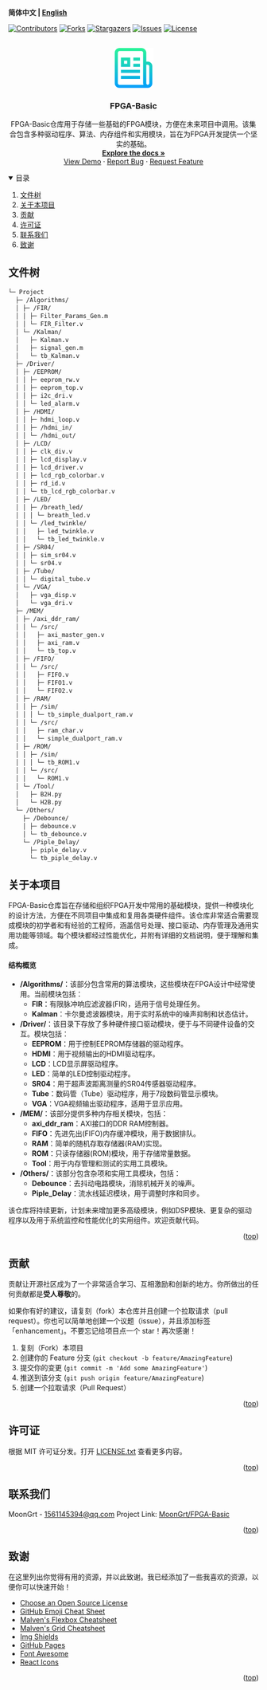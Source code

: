 **简体中文 | [English](README.md)**
<div id="top"></div>

[![Contributors][contributors-shield]][contributors-url]
[![Forks][forks-shield]][forks-url]
[![Stargazers][stars-shield]][stars-url]
[![Issues][issues-shield]][issues-url]
[![License][license-shield]][license-url]


<!-- PROJECT LOGO -->
<br />
<div align="center">
    <a href="https://github.com/MoonGrt/FPGA-Basic">
    <img src="images/logo.png" alt="Logo" width="80" height="80">
    </a>
<h3 align="center">FPGA-Basic</h3>
    <p align="center">
    FPGA-Basic仓库用于存储一些基础的FPGA模块，方便在未来项目中调用。该集合包含多种驱动程序、算法、内存组件和实用模块，旨在为FPGA开发提供一个坚实的基础。
    <br />
    <a href="https://github.com/MoonGrt/FPGA-Basic"><strong>Explore the docs »</strong></a>
    <br />
    <a href="https://github.com/MoonGrt/FPGA-Basic">View Demo</a>
    ·
    <a href="https://github.com/MoonGrt/FPGA-Basic/issues">Report Bug</a>
    ·
    <a href="https://github.com/MoonGrt/FPGA-Basic/issues">Request Feature</a>
    </p>
</div>




<!-- CONTENTS -->
<details open>
  <summary>目录</summary>
  <ol>
    <li><a href="#文件树">文件树</a></li>
    <li>
      <a href="#关于本项目">关于本项目</a>
      <ul>
      </ul>
    </li>
    <li><a href="#贡献">贡献</a></li>
    <li><a href="#许可证">许可证</a></li>
    <li><a href="#联系我们">联系我们</a></li>
    <li><a href="#致谢">致谢</a></li>
  </ol>
</details>





<!-- 文件树 -->
## 文件树

```
└─ Project
  ├─ /Algorithms/
  │ ├─ /FIR/
  │ │ ├─ Filter_Params_Gen.m
  │ │ └─ FIR_Filter.v
  │ └─ /Kalman/
  │   ├─ Kalman.v
  │   ├─ signal_gen.m
  │   └─ tb_Kalman.v
  ├─ /Driver/
  │ ├─ /EEPROM/
  │ │ ├─ eeprom_rw.v
  │ │ ├─ eeprom_top.v
  │ │ ├─ i2c_dri.v
  │ │ └─ led_alarm.v
  │ ├─ /HDMI/
  │ │ ├─ hdmi_loop.v
  │ │ ├─ /hdmi_in/
  │ │ └─ /hdmi_out/
  │ ├─ /LCD/
  │ │ ├─ clk_div.v
  │ │ ├─ lcd_display.v
  │ │ ├─ lcd_driver.v
  │ │ ├─ lcd_rgb_colorbar.v
  │ │ ├─ rd_id.v
  │ │ └─ tb_lcd_rgb_colorbar.v
  │ ├─ /LED/
  │ │ ├─ /breath_led/
  │ │ │ └─ breath_led.v
  │ │ └─ /led_twinkle/
  │ │   ├─ led_twinkle.v
  │ │   └─ tb_led_twinkle.v
  │ ├─ /SR04/
  │ │ ├─ sim_sr04.v
  │ │ └─ sr04.v
  │ ├─ /Tube/
  │ │ └─ digital_tube.v
  │ └─ /VGA/
  │   ├─ vga_disp.v
  │   └─ vga_dri.v
  ├─ /MEM/
  │ ├─ /axi_ddr_ram/
  │ │ └─ /src/
  │ │   ├─ axi_master_gen.v
  │ │   ├─ axi_ram.v
  │ │   └─ tb_top.v
  │ ├─ /FIFO/
  │ │ └─ /src/
  │ │   ├─ FIFO.v
  │ │   ├─ FIFO1.v
  │ │   └─ FIFO2.v
  │ ├─ /RAM/
  │ │ ├─ /sim/
  │ │ │ └─ tb_simple_dualport_ram.v
  │ │ └─ /src/
  │ │   ├─ ram_char.v
  │ │   └─ simple_dualport_ram.v
  │ ├─ /ROM/
  │ │ ├─ /sim/
  │ │ │ └─ tb_ROM1.v
  │ │ └─ /src/
  │ │   └─ ROM1.v
  │ └─ /Tool/
  │   ├─ B2H.py
  │   └─ H2B.py
  └─ /Others/
    ├─ /Debounce/
    │ ├─ debounce.v
    │ └─ tb_debounce.v
    └─ /Piple_Delay/
      ├─ piple_delay.v
      └─ tb_piple_delay.v

```



<!-- 关于本项目 -->
## 关于本项目

<p>
FPGA-Basic仓库旨在存储和组织FPGA开发中常用的基础模块，提供一种模块化的设计方法，方便在不同项目中集成和复用各类硬件组件。该仓库非常适合需要现成模块的初学者和有经验的工程师，涵盖信号处理、接口驱动、内存管理及通用实用功能等领域。每个模块都经过性能优化，并附有详细的文档说明，便于理解和集成。
</p>

<h4>结构概览</h4>
<ul>
  <li>
    <strong>/Algorithms/</strong>：该部分包含常用的算法模块，这些模块在FPGA设计中经常使用。当前模块包括：
    <ul>
      <li><strong>FIR</strong>：有限脉冲响应滤波器(FIR)，适用于信号处理任务。</li>
      <li><strong>Kalman</strong>：卡尔曼滤波器模块，用于实时系统中的噪声抑制和状态估计。</li>
    </ul>
  </li>
  <li>
    <strong>/Driver/</strong>：该目录下存放了多种硬件接口驱动模块，便于与不同硬件设备的交互。模块包括：
    <ul>
      <li><strong>EEPROM</strong>：用于控制EEPROM存储器的驱动程序。</li>
      <li><strong>HDMI</strong>：用于视频输出的HDMI驱动程序。</li>
      <li><strong>LCD</strong>：LCD显示屏驱动程序。</li>
      <li><strong>LED</strong>：简单的LED控制驱动程序。</li>
      <li><strong>SR04</strong>：用于超声波距离测量的SR04传感器驱动程序。</li>
      <li><strong>Tube</strong>：数码管（Tube）驱动程序，用于7段数码管显示模块。</li>
      <li><strong>VGA</strong>：VGA视频输出驱动程序，适用于显示应用。</li>
    </ul>
  </li>
  <li>
    <strong>/MEM/</strong>：该部分提供多种内存相关模块，包括：
    <ul>
      <li><strong>axi_ddr_ram</strong>：AXI接口的DDR RAM控制器。</li>
      <li><strong>FIFO</strong>：先进先出(FIFO)内存缓冲模块，用于数据排队。</li>
      <li><strong>RAM</strong>：简单的随机存取存储器(RAM)实现。</li>
      <li><strong>ROM</strong>：只读存储器(ROM)模块，用于存储常量数据。</li>
      <li><strong>Tool</strong>：用于内存管理和测试的实用工具模块。</li>
    </ul>
  </li>
  <li>
    <strong>/Others/</strong>：该部分包含杂项和实用工具模块，包括：
    <ul>
      <li><strong>Debounce</strong>：去抖动电路模块，消除机械开关的噪声。</li>
      <li><strong>Piple_Delay</strong>：流水线延迟模块，用于调整时序和同步。</li>
    </ul>
  </li>
</ul>

<p>
该仓库将持续更新，计划未来增加更多高级模块，例如DSP模块、更复杂的驱动程序以及用于系统监控和性能优化的实用组件。欢迎贡献代码。
</p>

<p align="right">(<a href="#top">top</a>)</p>



<!-- 贡献 -->
## 贡献

贡献让开源社区成为了一个非常适合学习、互相激励和创新的地方。你所做出的任何贡献都是**受人尊敬**的。

如果你有好的建议，请复刻（fork）本仓库并且创建一个拉取请求（pull request）。你也可以简单地创建一个议题（issue），并且添加标签「enhancement」。不要忘记给项目点一个 star！再次感谢！

1. 复刻（Fork）本项目
2. 创建你的 Feature 分支 (`git checkout -b feature/AmazingFeature`)
3. 提交你的变更 (`git commit -m 'Add some AmazingFeature'`)
4. 推送到该分支 (`git push origin feature/AmazingFeature`)
5. 创建一个拉取请求（Pull Request）
<p align="right">(<a href="#top">top</a>)</p>



<!-- 许可证 -->
## 许可证

根据 MIT 许可证分发。打开 [LICENSE.txt](LICENSE.txt) 查看更多内容。
<p align="right">(<a href="#top">top</a>)</p>



<!-- 联系我们 -->
## 联系我们

MoonGrt - 1561145394@qq.com
Project Link: [MoonGrt/FPGA-Basic](https://github.com/MoonGrt/FPGA-Basic)

<p align="right">(<a href="#top">top</a>)</p>



<!-- 致谢 -->
## 致谢

在这里列出你觉得有用的资源，并以此致谢。我已经添加了一些我喜欢的资源，以便你可以快速开始！

* [Choose an Open Source License](https://choosealicense.com)
* [GitHub Emoji Cheat Sheet](https://www.webpagefx.com/tools/emoji-cheat-sheet)
* [Malven's Flexbox Cheatsheet](https://flexbox.malven.co/)
* [Malven's Grid Cheatsheet](https://grid.malven.co/)
* [Img Shields](https://shields.io)
* [GitHub Pages](https://pages.github.com)
* [Font Awesome](https://fontawesome.com)
* [React Icons](https://react-icons.github.io/react-icons/search)
<p align="right">(<a href="#top">top</a>)</p>




<!-- MARKDOWN LINKS & IMAGES -->
<!-- https://www.markdownguide.org/basic-syntax/#reference-style-links -->
[contributors-shield]: https://img.shields.io/github/contributors/MoonGrt/FPGA-Basic.svg?style=for-the-badge
[contributors-url]: https://github.com/MoonGrt/FPGA-Basic/graphs/contributors
[forks-shield]: https://img.shields.io/github/forks/MoonGrt/FPGA-Basic.svg?style=for-the-badge
[forks-url]: https://github.com/MoonGrt/FPGA-Basic/network/members
[stars-shield]: https://img.shields.io/github/stars/MoonGrt/FPGA-Basic.svg?style=for-the-badge
[stars-url]: https://github.com/MoonGrt/FPGA-Basic/stargazers
[issues-shield]: https://img.shields.io/github/issues/MoonGrt/FPGA-Basic.svg?style=for-the-badge
[issues-url]: https://github.com/MoonGrt/FPGA-Basic/issues
[license-shield]: https://img.shields.io/github/license/MoonGrt/FPGA-Basic.svg?style=for-the-badge
[license-url]: https://github.com/MoonGrt/FPGA-Basic/blob/master/LICENSE

